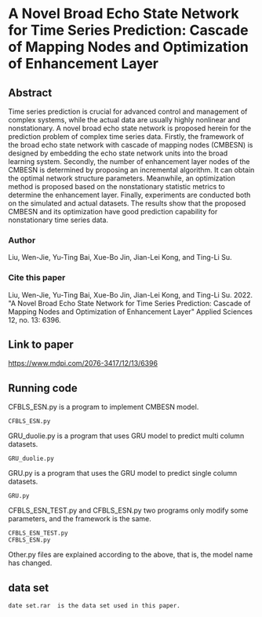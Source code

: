# A Novel Broad Echo State Network for Time Series Prediction: Cascade of Mapping Nodes and Optimization of Enhancement Layer
## Abstract
Time series prediction is crucial for advanced control and management of complex systems, while the actual data are usually highly nonlinear and nonstationary. A novel broad echo state network is proposed herein for the prediction problem of complex time series data. Firstly, the framework of the broad echo state network with cascade of mapping nodes (CMBESN) is designed by embedding the echo state network units into the broad learning system. Secondly, the number of enhancement layer nodes of the CMBESN is determined by proposing an incremental algorithm. It can obtain the optimal network structure parameters. Meanwhile, an optimization method is proposed based on the nonstationary statistic metrics to determine the enhancement layer. Finally, experiments are conducted both on the simulated and actual datasets. The results show that the proposed CMBESN and its optimization have good prediction capability for nonstationary time series data.
### Author
Liu, Wen-Jie, Yu-Ting Bai, Xue-Bo Jin, Jian-Lei Kong, and Ting-Li Su.
### Cite this paper
Liu, Wen-Jie, Yu-Ting Bai, Xue-Bo Jin, Jian-Lei Kong, and Ting-Li Su. 2022. "A Novel Broad Echo State Network for Time Series Prediction: Cascade of Mapping Nodes and Optimization of Enhancement Layer" Applied Sciences 12, no. 13: 6396.
## Link to paper 
https://www.mdpi.com/2076-3417/12/13/6396
## Running code
CFBLS_ESN.py is a program to implement CMBESN model.  
```
CFBLS_ESN.py   
```
GRU_duolie.py is a program that uses GRU model to predict multi column datasets.  
```
GRU_duolie.py  
```
GRU.py is a program that uses the GRU model to predict single column datasets.  
```
GRU.py  
```
CFBLS_ESN_TEST.py and CFBLS_ESN.py two programs only modify some parameters, and the framework is the same.  
```
CFBLS_ESN_TEST.py  
CFBLS_ESN.py  
```
Other.py files are explained according to the above, that is, the model name has changed.  
## data set
```
date set.rar  is the data set used in this paper.  
```
